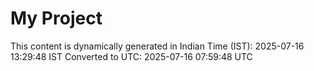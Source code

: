 # My Project

This content is dynamically generated in Indian Time (IST): 2025-07-16 13:29:48 IST
Converted to UTC: 2025-07-16 07:59:48 UTC
